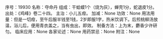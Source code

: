 序号：19930
名称：夺命丹
组成：干蛤蟆1个（烧为灰），蝉壳1分，蛇退皮1分。
出处：《鸡峰》卷二十四。
主治：小儿五疳。
加减：None
功效：None
用法用量：但是一切疳，至午后服半钱至1钱，2岁即服1字，热米饮调下。后煎桃柳汤放温，浴儿后，便用青衣盖之，当有虫出，即效。
制备方法：上为末，麝香少许研匀。
临床应用：None
各家论述：None
用药禁忌：None
附注：None
